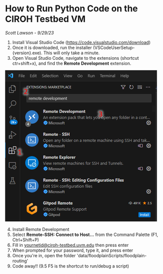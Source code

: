 # How to Run Python Code on the CIROH Testbed VM

<em>Scott Lawson - 9/29/23</em>

1. Install Visual Studio Code (https://code.visualstudio.com/download)
2. Once it is downloaded, run the installer (VSCodeUserSetup-{version}.exe). This will only take a minute.
3. Open Visual Studio Code, navigate to the extensions (shortcut ctr+shift+x), and find the <strong>Remote Development</strong> extension.

![alt text](images/remote_development.png "Title")

4. Install Remote Development
5. Select <strong>Remote-SSH: Connect to Host...</strong> from the Command Palette (F1, Ctrl+Shift+P)
6. Fill in yournetid@ciroh-testbed.uvm.edu then press enter
7. When prompted for your password, type it, and press enter
8. Once you're in, open the folder 'data/floodplainScripts/floodplain-routing'
9. Code away!! (9.5 F5 is the shortcut to run/debug a script)
